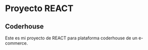 # Proyecto REACT
## Coderhouse
Este es mi proyecto de REACT para plataforma coderhouse de un e-commerce.